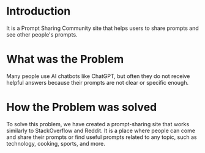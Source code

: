 # Introduction
It is a Prompt Sharing Community site that helps users to share prompts and see other people's prompts.
# What was the Problem
Many people use AI chatbots like ChatGPT, but often they do not receive helpful answers because their prompts are not clear or specific enough. 
# How the Problem was solved
To solve this problem, we have created a prompt-sharing site that works similarly to StackOverflow and Reddit. It is a place where people can come and share their prompts or find useful prompts related to any topic, such as technology, cooking, sports, and more.
